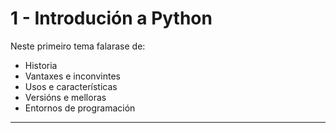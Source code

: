 # 1 - Introdución a Python

Neste primeiro tema falarase de:

- Historia
- Vantaxes e inconvintes
- Usos e características
- Versións e melloras
- Entornos de programación

---
